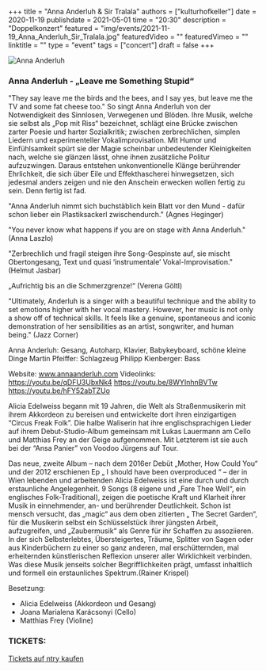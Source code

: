 +++
title = "Anna Anderluh & Sir Tralala"
authors = ["kulturhofkeller"]
date = 2020-11-19
publishdate = 2021-05-01
time = "20:30"
description = "Doppelkonzert"
featured = "img/events/2021-11-19_Anna_Anderluh_Sir_Tralala.jpg"
featuredVideo = ""
featuredVimeo = ""
linktitle = ""
type = "event"
tags = ["concert"]
draft = false
+++


![Anna Anderluh](/img/events/2021-11-10_Anna_Anderluh.jpeg)

### Anna Anderluh - „Leave me Something Stupid“

"They say leave me the birds and the bees, and I say yes, but leave me the TV and some fat
cheese too."
So singt Anna Anderluh von der Notwendigkeit des Sinnlosen, Verwegenen und Blöden.
Ihre Musik, welche sie selbst als „Pop mit Riss“ bezeichnet, schlägt eine Brücke zwischen
zarter Poesie und harter Sozialkritik; zwischen zerbrechlichen, simplen Liedern und
experimenteller Vokalimprovisation.
Mit Humor und Einfühlsamkeit spürt sie der Magie scheinbar unbedeutender Kleinigkeiten
nach, welche sie glänzen lässt, ohne ihnen zusätzliche Politur aufzuzwingen.
Daraus entstehen unkonventionelle Klänge berührender Ehrlichkeit, die sich über Eile und
Effekthascherei hinwegsetzen, sich jedesmal anders zeigen und nie den Anschein erwecken
wollen fertig zu sein. Denn fertig ist fad.

"Anna Anderluh nimmt sich buchstäblich kein Blatt vor den Mund - dafür schon lieber ein
Plastiksackerl zwischendurch." (Agnes Heginger)

"You never know what happens if you are on stage with Anna Anderluh." (Anna Laszlo)

"Zerbrechlich und fragil steigen ihre Song-Gespinste auf, sie mischt Obertongesang, Text
und quasi ‘instrumentale’ Vokal-Improvisation." (Helmut Jasbar)

„Aufrichtig bis an die Schmerzgrenze!“ (Verena Göltl)

"Ultimately, Anderluh is a singer with a beautiful technique and the ability to set emotions
higher with her vocal mastery. However, her music is not only a show off of technical skills. It
feels like a genuine, spontaneous and iconic demonstration of her sensibilities as an artist,
songwriter, and human being." (Jazz Corner)

Anna Anderluh: Gesang, Autoharp, Klavier, Babykeyboard, schöne kleine Dinge
Martin Pfeiffer: Schlagzeug
Philipp Kienberger: Bass

Website:
www.annaanderluh.com
Videolinks:
https://youtu.be/qDFU3UbxNk4
https://youtu.be/8WYInhnBVTw
https://youtu.be/hFY52abTZUo



Alicia Edelweiss begann mit 19 Jahren, die Welt als Straßenmusikerin mit ihrem Akkordeon zu bereisen und entwickelte dort ihren einzigartigen “Circus Freak Folk”. Die halbe Waliserin hat ihre englischsprachigen Lieder auf ihrem Debut-Studio-Album gemeinsam mit Lukas Lauermann am Cello und Matthias Frey an der Geige aufgenommen. Mit Letzterem ist sie auch bei der “Ansa Panier” von Voodoo Jürgens auf Tour.

Das neue, zweite Album – nach dem 2016er Debüt „Mother, How Could You“ und der 2012 erschienen Ep „ I should have been overproduced “ – der in Wien lebenden und arbeitenden Alicia Edelweiss ist eine durch und durch erstaunliche Angelegenheit.
9 Songs (8 eigene und „Fare Thee Well“, ein englisches Folk-Traditional), zeigen die poetische Kraft und Klarheit ihrer Musik in einnehmender, an- und berührender Deutlichkeit. Schon ist mensch versucht, das „magic“ aus dem oben zitierten „ The Secret Garden“, für die Musikerin selbst ein Schlüsselstück ihrer jüngsten Arbeit, aufzugreifen, und „Zaubermusik“ als Genre für ihr Schaffen zu assoziieren. In der sich Selbsterlebtes, Übersteigertes, Träume, Splitter von Sagen oder aus Kinderbüchern zu einer so ganz anderen, mal erschütternden, mal erheiternden künstlerischen Reflexion unserer aller Wirklichkeit verbinden. Was diese Musik jenseits solcher Begrifflichkeiten prägt, umfasst inhaltlich und formell ein erstaunliches Spektrum.(Rainer Krispel)

Besetzung:
- Alicia Edelweiss (Akkordeon und Gesang)
- Joana Marialena Karácsonyi (Cello)
- Matthias Frey (Violine)

### TICKETS:

[Tickets auf ntry kaufen](https://ntry.at/internationaleraliciatag)
